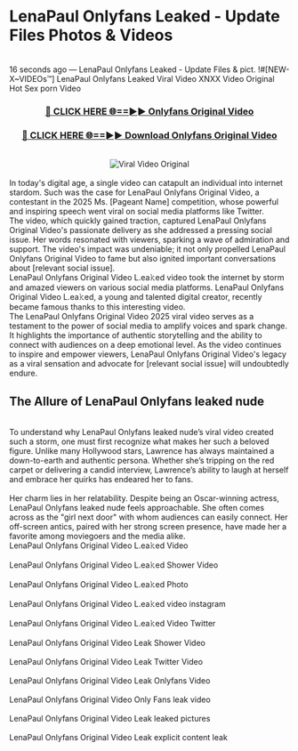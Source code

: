# LenaPaul Onlyfans Leaked - Update Files Photos & Videos 
<br>
16 seconds ago — LenaPaul Onlyfans Leaked - Update Files & pict. !#[NEW-X~VIDEOs™] LenaPaul Onlyfans Leaked Viral Video XNXX Video Original Hot Sex porn Video
<br>
<div align="center">
<h3><a href="http://freeplayer.one?title=LenaPaul&ref=25OR" rel="nofollow">🔴 CLICK HERE 🌐==►► Onlyfans Original Video</a></h3>
<h3><a href="http://freeplayer.one?title=LenaPaul&ref=25OR" rel="nofollow">🔴 CLICK HERE 🌐==►► Download Onlyfans Original Video</a></h3>
<br>
<a href="http://freeplayer.one?title=LenaPaul&ref=25OR" rel="nofollow" data-target="animated-image.originalLink"><img src="https://i.ibb.co.com/xMMVF88/686577567.gif" alt="Viral Video Original" style="max-width: 100%; display: inline-block;" data-target="animated-image.originalImage"></a>
</div>
<br>
In today's digital age, a single video can catapult an individual into internet stardom. Such was the case for LenaPaul Onlyfans Original Video, a contestant in the 2025 Ms. [Pageant Name] competition, whose powerful and inspiring speech went viral on social media platforms like Twitter.
<br>
The video, which quickly gained traction, captured LenaPaul Onlyfans Original Video's passionate delivery as she addressed a pressing social issue. Her words resonated with viewers, sparking a wave of admiration and support. The video's impact was undeniable; it not only propelled LenaPaul Onlyfans Original Video to fame but also ignited important conversations about [relevant social issue].
<br>
LenaPaul Onlyfans Original Video L.ea𝚔ed video took the internet by storm and amazed viewers on various social media platforms. LenaPaul Onlyfans Original Video L.ea𝚔ed, a young and talented digital creator, recently became famous thanks to this interesting video.
<br>
The LenaPaul Onlyfans Original Video 2025 viral video serves as a testament to the power of social media to amplify voices and spark change. It highlights the importance of authentic storytelling and the ability to connect with audiences on a deep emotional level. As the video continues to inspire and empower viewers, LenaPaul Onlyfans Original Video's legacy as a viral sensation and advocate for [relevant social issue] will undoubtedly endure.
<br>
<h2>The Allure of LenaPaul Onlyfans leaked nude</h2>
<br>
To understand why LenaPaul Onlyfans leaked nude’s viral video created such a storm, one must first recognize what makes her such a beloved figure. Unlike many Hollywood stars, Lawrence has always maintained a down-to-earth and authentic persona. Whether she’s tripping on the red carpet or delivering a candid interview, Lawrence’s ability to laugh at herself and embrace her quirks has endeared her to fans.
<br><br>
Her charm lies in her relatability. Despite being an Oscar-winning actress, LenaPaul Onlyfans leaked nude feels approachable. She often comes across as the "girl next door" with whom audiences can easily connect. Her off-screen antics, paired with her strong screen presence, have made her a favorite among moviegoers and the media alike.
<br>
LenaPaul Onlyfans Original Video L.ea𝚔ed Video
<br><br>
LenaPaul Onlyfans Original Video L.ea𝚔ed Shower Video
<br><br>
LenaPaul Onlyfans Original Video L.ea𝚔ed Photo
<br><br>
LenaPaul Onlyfans Original Video L.ea𝚔ed video instagram
<br><br>
LenaPaul Onlyfans Original Video L.ea𝚔ed Video Twitter
<br><br>
LenaPaul Onlyfans Original Video Leak Shower Video
<br><br>
LenaPaul Onlyfans Original Video Leak Twitter Video
<br><br>
LenaPaul Onlyfans Original Video Leak Onlyfans Video
<br><br>
LenaPaul Onlyfans Original Video Only Fans leak video
<br><br>
LenaPaul Onlyfans Original Video Leak leaked pictures
<br><br>
LenaPaul Onlyfans Original Video Leak explicit content leak